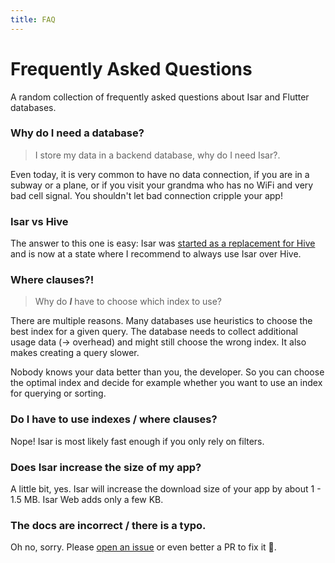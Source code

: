 ```yaml
---
title: FAQ
---
```


# Frequently Asked Questions

A random collection of frequently asked questions about Isar and Flutter databases.

### Why do I need a database?

> I store my data in a backend database, why do I need Isar?.

Even today, it is very common to have no data connection, if you are in a subway or a plane, or if you visit your grandma who has no WiFi and very bad cell signal. You shouldn't let bad connection cripple your app!

### Isar vs Hive

The answer to this one is easy: Isar was [started as a replacement for Hive](https://github.com/hivedb/hive/issues/246) and is now at a state where I recommend to always use Isar over Hive.

### Where clauses?!

> Why do **_I_** have to choose which index to use?

There are multiple reasons. Many databases use heuristics to choose the best index for a given query. The database needs to collect additional usage data (-> overhead) and might still choose the wrong index. It also makes creating a query slower.

Nobody knows your data better than you, the developer. So you can choose the optimal index and decide for example whether you want to use an index for querying or sorting.

### Do I have to use indexes / where clauses?

Nope! Isar is most likely fast enough if you only rely on filters.

### Does Isar increase the size of my app?

A little bit, yes. Isar will increase the download size of your app by about 1 - 1.5 MB. Isar Web adds only a few KB.

### The docs are incorrect / there is a typo.

Oh no, sorry. Please [open an issue](https://github.com/isar/isar/issues/new/choose) or even better a PR to fix it 💪.

